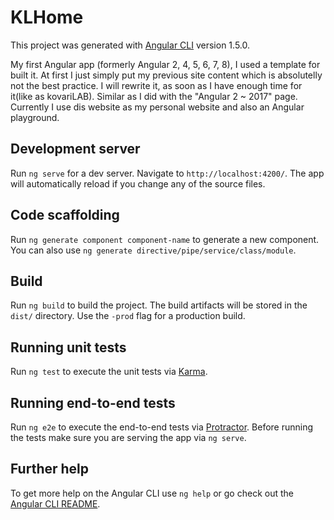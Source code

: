 # KLHome

This project was generated with [Angular CLI](https://github.com/angular/angular-cli) version 1.5.0.

My first Angular app (formerly Angular 2, 4, 5, 6, 7, 8), I used a template for built it. At first I just simply put my previous site content which is absolutelly not the best practice. I will rewrite it, as soon as I have enough time for it(like as kovariLAB). Similar as I did with the "Angular 2 ~ 2017" page. Currently I use dis website as my personal website and also an Angular playground.

## Development server

Run `ng serve` for a dev server. Navigate to `http://localhost:4200/`. The app will automatically reload if you change any of the source files.

## Code scaffolding

Run `ng generate component component-name` to generate a new component. You can also use `ng generate directive/pipe/service/class/module`.

## Build

Run `ng build` to build the project. The build artifacts will be stored in the `dist/` directory. Use the `-prod` flag for a production build.

## Running unit tests

Run `ng test` to execute the unit tests via [Karma](https://karma-runner.github.io).

## Running end-to-end tests

Run `ng e2e` to execute the end-to-end tests via [Protractor](http://www.protractortest.org/).
Before running the tests make sure you are serving the app via `ng serve`.

## Further help

To get more help on the Angular CLI use `ng help` or go check out the [Angular CLI README](https://github.com/angular/angular-cli/blob/master/README.md).
